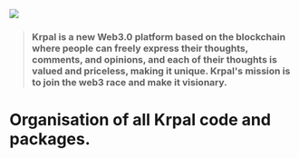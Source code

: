 ![](https://s8.gifyu.com/images/logic.js.png)

> ### Krpal is a new Web3.0 platform based on the blockchain where people can freely express their thoughts, comments, and opinions, and each of their thoughts is valued and priceless, making it unique. Krpal's mission is to join the web3 race and make it visionary.
# Organisation of all Krpal code and packages.
